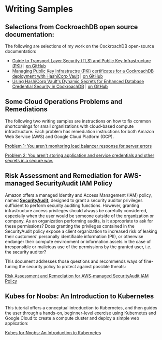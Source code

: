 # Writing Samples

## Selections from CockroachDB open source documentation:

The following are selections of my work on the CockroachDB open-source documentation:

- [Guide to Transport Layer Security (TLS) and Public Key Infrastructure (PKI)](https://www.cockroachlabs.com/docs/stable/security-reference/transport-layer-security.html) | [on GitHub](https://github.com/cockroachdb/docs/blob/master/v22.1/security-reference/transport-layer-security.md)
- [Managing Public Key Infrastructre (PKI) certificates for a CockroachDB deployment with HashiCorp Vault](https://www.cockroachlabs.com/docs/v22.1/manage-certs-vault) | [on GitHub](https://github.com/cockroachdb/docs/blob/master/v22.1/manage-certs-vault.md)
- [Using HashiCorp Vault's Dynamic Secrets for Enhanced Database Credential Security in CockroachDB](https://www.cockroachlabs.com/docs/v22.1/vault-db-secrets-tutorial.html) | [on GitHub](https://github.com/cockroachdb/docs/blob/master/v22.1/vault-db-secrets-tutorial.md)

## Some Cloud Operations Problems and Remediations

The following two writing samples are instructions on how to fix common shortcomings for small organizations with cloud-based compute infrastructure. Each problem has remediation instructions for both Amazon Web Service \(AWS\) and Google Cloud Platform \(GCP\).

[Problem 1: You aren't monitoring load balancer response for server errors](cloud-ops.md#problem-1-you-arent-monitoring-load-balancer-response-for-server-errors)

[Problem 2: You aren't storing application and service credentials and other secrets in a secure way.](cloud-ops.md#problem-2-you-arent-storing-application-and-service-credentials-and-other-secrets-in-a-secure-way)


## Risk Assessment and Remediation for AWS-managed SecurityAudit IAM Policy

Amazon offers a managed Identity and Access Management \(IAM\) policy, named [**SecurityAudit**](https://console.aws.amazon.com/iam/home?#/policies/arn:aws:iam::aws:policy/SecurityAudit$actionLevelSummary?service=EC2&effect=Allow&section=permissions), designed to grant a security auditor privileges sufficient to perform security auditing functions. However, granting infrastructure access privileges should always be carefully considered, especially when the user would be someone outside of the organization or company. As an organization performing audits, is it appropriate to ask for these permissions? Does granting the privileges contained in the SecurityAudit policy expose a client organization to increased risk of leaking their customers' personally identifiable information \(PII\), or otherwise endanger their compute environment or information assets in the case of irresponsible or malicious use of the permissions by the granted user, i.e. the security auditor?

This document addresses those questions and recommends ways of fine-tuning the security policy to protect against possible threats:

[Risk Assessment and Remediation for AWS-managed SecurityAudit IAM Policy](risk-assessment-and-remediation-for-aws-managed-securityaudit-iam-policy.md)

## Kubes for Noobs: An Introduction to Kubernetes

This tutorial offers a conceptual introduction to Kubernetes, and then guides the user through a hands-on, beginner-level exercise using Kubernetes and Google Cloud to create a compute cluster and deploy a simple web application:

[Kubes for Noobs: An Introduction to Kubernetes](kubes-for-noobs-an-introduction-to-kubernetes.md)







